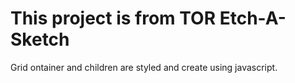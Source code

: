 # This project is from TOR Etch-A-Sketch
Grid ontainer and children are styled and create using javascript.
